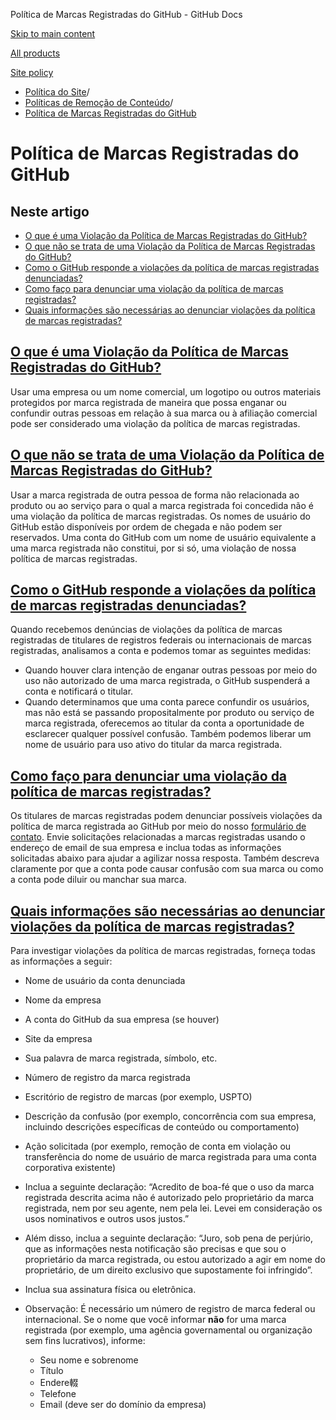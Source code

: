 Política de Marcas Registradas do GitHub - GitHub Docs

[Skip to main content](#main-content)

[All products](/pt)

[Site policy](/site-policy)

* [Política do Site](/pt/site-policy)/
* [Políticas de Remoção de Conteúdo](/pt/site-policy/content-removal-policies)/
* [Política de Marcas Registradas do GitHub](/pt/site-policy/content-removal-policies/github-trademark-policy)

Política de Marcas Registradas do GitHub
==========

Neste artigo
----------

* [O que é uma Violação da Política de Marcas Registradas do GitHub?](#what-is-a-github-trademark-policy-violation)
* [O que não se trata de uma Violação da Política de Marcas Registradas do GitHub?](#what-is-not-a-github-trademark-policy-violation)
* [Como o GitHub responde a violações da política de marcas registradas denunciadas?](#how-does-github-respond-to-reported-trademark-policy-violations)
* [Como faço para denunciar uma violação da política de marcas registradas?](#how-do-i-report-a-trademark-policy-violation)
* [Quais informações são necessárias ao denunciar violações da política de marcas registradas?](#what-information-is-required-when-reporting-trademark-policy-violations)

[O que é uma Violação da Política de Marcas Registradas do GitHub?](#what-is-a-github-trademark-policy-violation)
----------

Usar uma empresa ou um nome comercial, um logotipo ou outros materiais protegidos por marca registrada de maneira que possa enganar ou confundir outras pessoas em relação à sua marca ou à afiliação comercial pode ser considerado uma violação da política de marcas registradas.

[O que não se trata de uma Violação da Política de Marcas Registradas do GitHub?](#what-is-not-a-github-trademark-policy-violation)
----------

Usar a marca registrada de outra pessoa de forma não relacionada ao produto ou ao serviço para o qual a marca registrada foi concedida não é uma violação da política de marcas registradas. Os nomes de usuário do GitHub estão disponíveis por ordem de chegada e não podem ser reservados. Uma conta do GitHub com um nome de usuário equivalente a uma marca registrada não constitui, por si só, uma violação de nossa política de marcas registradas.

[Como o GitHub responde a violações da política de marcas registradas denunciadas?](#how-does-github-respond-to-reported-trademark-policy-violations)
----------

Quando recebemos denúncias de violações da política de marcas registradas de titulares de registros federais ou internacionais de marcas registradas, analisamos a conta e podemos tomar as seguintes medidas:

* Quando houver clara intenção de enganar outras pessoas por meio do uso não autorizado de uma marca registrada, o GitHub suspenderá a conta e notificará o titular.
* Quando determinamos que uma conta parece confundir os usuários, mas não está se passando propositalmente por produto ou serviço de marca registrada, oferecemos ao titular da conta a oportunidade de esclarecer qualquer possível confusão. Também podemos liberar um nome de usuário para uso ativo do titular da marca registrada.

[Como faço para denunciar uma violação da política de marcas registradas?](#how-do-i-report-a-trademark-policy-violation)
----------

Os titulares de marcas registradas podem denunciar possíveis violações da política de marca registrada ao GitHub por meio do nosso [formulário de contato](https://support.github.com/contact?tags=docs-trademark). Envie solicitações relacionadas a marcas registradas usando o endereço de email de sua empresa e inclua todas as informações solicitadas abaixo para ajudar a agilizar nossa resposta. Também descreva claramente por que a conta pode causar confusão com sua marca ou como a conta pode diluir ou manchar sua marca.

[Quais informações são necessárias ao denunciar violações da política de marcas registradas?](#what-information-is-required-when-reporting-trademark-policy-violations)
----------

Para investigar violações da política de marcas registradas, forneça todas as informações a seguir:

* Nome de usuário da conta denunciada

* Nome da empresa

* A conta do GitHub da sua empresa (se houver)

* Site da empresa

* Sua palavra de marca registrada, símbolo, etc.

* Número de registro da marca registrada

* Escritório de registro de marcas (por exemplo, USPTO)

* Descrição da confusão (por exemplo, concorrência com sua empresa, incluindo descrições específicas de conteúdo ou comportamento)

* Ação solicitada (por exemplo, remoção de conta em violação ou transferência do nome de usuário de marca registrada para uma conta corporativa existente)

* Inclua a seguinte declaração: “Acredito de boa-fé que o uso da marca registrada descrita acima não é autorizado pelo proprietário da marca registrada, nem por seu agente, nem pela lei. Levei em consideração os usos nominativos e outros usos justos.”

* Além disso, inclua a seguinte declaração: “Juro, sob pena de perjúrio, que as informações nesta notificação são precisas e que sou o proprietário da marca registrada, ou estou autorizado a agir em nome do proprietário, de um direito exclusivo que supostamente foi infringido”.

* Inclua sua assinatura física ou eletrônica.

* Observação: É necessário um número de registro de marca federal ou internacional. Se o nome que você informar **não** for uma marca registrada (por exemplo, uma agência governamental ou organização sem fins lucrativos), informe:

  * Seu nome e sobrenome
  * Título
  * Endere輟
  * Telefone
  * Email (deve ser do domínio da empresa)
